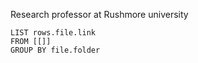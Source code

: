 Research professor at Rushmore university

```dataview
LIST rows.file.link
FROM [[]]
GROUP BY file.folder
```
